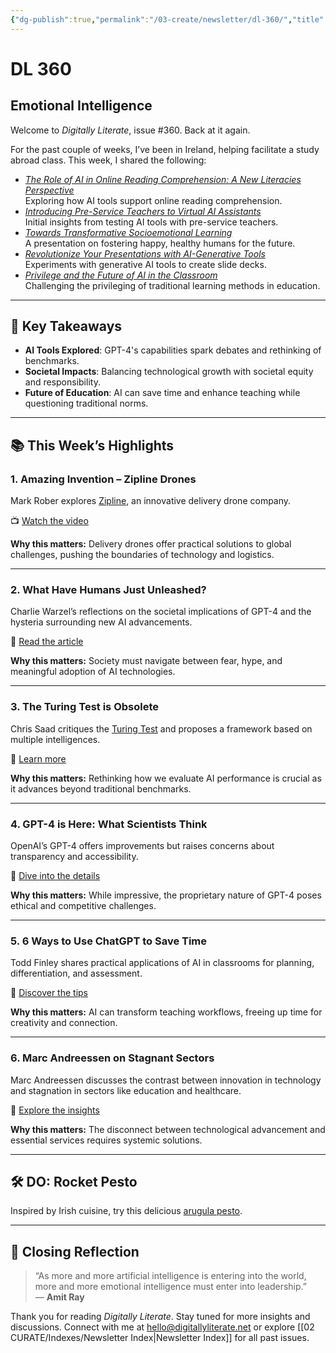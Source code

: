 ```yaml
---
{"dg-publish":true,"permalink":"/03-create/newsletter/dl-360/","title":"Emotional Intelligence","tags":["drones","gpt-3"]}
---
```



# DL 360

## Emotional Intelligence

Welcome to _Digitally Literate_, issue #360. Back at it again.

For the past couple of weeks, I’ve been in Ireland, helping facilitate a study abroad class. This week, I shared the following:

- _[The Role of AI in Online Reading Comprehension: A New Literacies Perspective](https://wiobyrne.com/the-role-of-ai-in-online-reading-comprehension-a-new-literacies-perspective/)_  
  Exploring how AI tools support online reading comprehension.  
- _[Introducing Pre-Service Teachers to Virtual AI Assistants](https://wiobyrne.com/introducing-pre-service-teachers-to-virtual-ai-assistants/)_  
  Initial insights from testing AI tools with pre-service teachers.  
- [_Towards Transformative Socioemotional Learning_](https://wiobyrne.com/towards-transformative-socioemotional-learning/)  
  A presentation on fostering happy, healthy humans for the future.  
- _[Revolutionize Your Presentations with AI-Generative Tools](https://wiobyrne.com/revolutionize-your-presentations-with-ai-generative-tools/)_  
  Experiments with generative AI tools to create slide decks.  
- _[Privilege and the Future of AI in the Classroom](https://wiobyrne.com/privilege-and-the-future-of-ai-in-the-classroom/)_  
  Challenging the privileging of traditional learning methods in education.

---

## 🔖 Key Takeaways

- **AI Tools Explored**: GPT-4's capabilities spark debates and rethinking of benchmarks.  
- **Societal Impacts**: Balancing technological growth with societal equity and responsibility.  
- **Future of Education**: AI can save time and enhance teaching while questioning traditional norms.

---

## 📚 This Week’s Highlights

### 1. **Amazing Invention – Zipline Drones**
Mark Rober explores [Zipline](https://www.flyzipline.com/), an innovative delivery drone company.

📺 [Watch the video](https://www.youtube.com/watch?v=DOWDNBu9DkU)

**Why this matters:** Delivery drones offer practical solutions to global challenges, pushing the boundaries of technology and logistics.

---

### 2. **What Have Humans Just Unleashed?**
Charlie Warzel’s reflections on the societal implications of GPT-4 and the hysteria surrounding new AI advancements.

📖 [Read the article](https://www.theatlantic.com/technology/archive/2023/03/open-ai-gpt4-chatbot-technology-power/673421/)

**Why this matters:** Society must navigate between fear, hype, and meaningful adoption of AI technologies.

---

### 3. **The Turing Test is Obsolete**
Chris Saad critiques the [Turing Test](https://en.wikipedia.org/wiki/Turing_test) and proposes a framework based on multiple intelligences.

📖 [Learn more](https://techcrunch.com/2023-03-14/the-ai-revolution-has-outgrown-the-turing-test-introducing-a-new-framework/)

**Why this matters:** Rethinking how we evaluate AI performance is crucial as it advances beyond traditional benchmarks.

---

### 4. **GPT-4 is Here: What Scientists Think**
OpenAI’s GPT-4 offers improvements but raises concerns about transparency and accessibility.

📖 [Dive into the details](https://www.nature.com/articles/d41586-023-00816-5)

**Why this matters:** While impressive, the proprietary nature of GPT-4 poses ethical and competitive challenges.

---

### 5. **6 Ways to Use ChatGPT to Save Time**
Todd Finley shares practical applications of AI in classrooms for planning, differentiation, and assessment.

📖 [Discover the tips](https://www.edutopia.org/article/6-ways-chatgpt-save-teachers-time/)

**Why this matters:** AI can transform teaching workflows, freeing up time for creativity and connection.

---

### 6. **Marc Andreessen on Stagnant Sectors**
Marc Andreessen discusses the contrast between innovation in technology and stagnation in sectors like education and healthcare.

📖 [Explore the insights](https://fortune.com/2023-03-05/marc-andreessen-says-heading-into-world-where-flatscreen-tv-that-covers-wall-costs-100-and-college-degree-costs-1-million/)

**Why this matters:** The disconnect between technological advancement and essential services requires systemic solutions.

---

## 🛠️ DO: Rocket Pesto
Inspired by Irish cuisine, try this delicious [arugula pesto](https://cooking.nytimes.com/recipes/1014013-arugula-pesto).

---

## 🌟 Closing Reflection

> “As more and more artificial intelligence is entering into the world, more and more emotional intelligence must enter into leadership.”  
> — **Amit Ray**

Thank you for reading _Digitally Literate_. Stay tuned for more insights and discussions. Connect with me at [hello@digitallyliterate.net](mailto:hello@digitallyliterate.net) or explore [[02 CURATE/Indexes/Newsletter Index\|Newsletter Index]] for all past issues.
